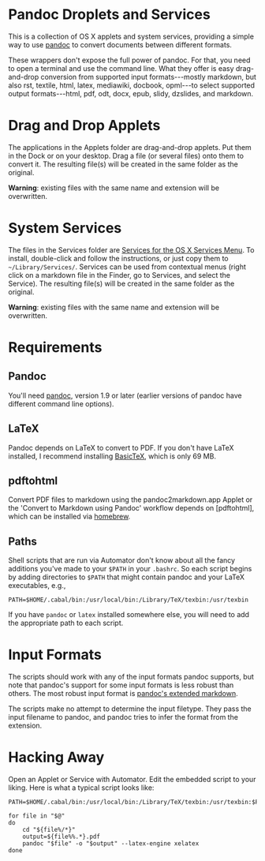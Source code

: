 # Pandoc Droplets and Services

This is a collection of OS X applets and system services, providing a
simple way to use [pandoc][] to convert documents between different
formats.

These wrappers don't expose the full power of pandoc. For that, you need
to open a terminal and use the command line. What they offer is easy
drag-and-drop conversion from supported input formats---mostly markdown,
but also rst, textile, html, latex, mediawiki, docbook, opml---to select
supported output formats---html, pdf, odt, docx, epub, slidy, dzslides,
and markdown.

# Drag and Drop Applets

The applications in the Applets folder are drag-and-drop applets. Put
them in the Dock or on your desktop. Drag a file (or several files) onto
them to convert it. The resulting file(s) will be created in the same
folder as the original.

**Warning**: existing files with the same name and extension will be
overwritten.

# System Services

The files in the Services folder are [Services for the OS X Services
Menu][]. To install, double-click and follow the instructions, or just
copy them to `~/Library/Services/`. Services can be used from contextual
menus (right click on a markdown file in the Finder, go to Services, and
select the Service). The resulting file(s) will be created in the same
folder as the original.

**Warning**: existing files with the same name and extension will be
overwritten.

# Requirements

## Pandoc

You'll need [pandoc][], version 1.9 or later (earlier versions of pandoc have
different command line options).

## LaTeX

Pandoc depends on LaTeX to convert to PDF. If you don't have LaTeX
installed, I recommend installing [BasicTeX][], which is only 69 MB.

## pdftohtml

Convert PDF files to markdown using the pandoc2markdown.app Applet or the
'Convert to Markdown using Pandoc' workflow depends on [pdftohtml], which can
be installed via [homebrew].

## Paths

Shell scripts that are run via Automator don't know about all the fancy
additions you've made to your `$PATH` in your `.bashrc`. So each script begins
by adding directories to `$PATH` that might contain pandoc and your LaTeX
executables, e.g.,

```{.sh}
PATH=$HOME/.cabal/bin:/usr/local/bin:/Library/TeX/texbin:/usr/texbin
```

If you have `pandoc` or `latex` installed somewhere else, you will need to add
the appropriate path to each script.

# Input Formats

The scripts should work with any of the input formats pandoc supports,
but note that pandoc's support for some input formats is less robust
than others. The most robust input format is [pandoc's extended
markdown][].

The scripts make no attempt to determine the input filetype. They pass
the input filename to pandoc, and pandoc tries to infer the format from
the extension.

# Hacking Away

Open an Applet or Service with Automator. Edit the embedded script to your
liking. Here is what a typical script looks like:

```{.sh}
PATH=$HOME/.cabal/bin:/usr/local/bin:/Library/TeX/texbin:/usr/texbin:$PATH

for file in "$@"
do
    cd "${file%/*}"
    output=${file%%.*}.pdf
    pandoc "$file" -o "$output" --latex-engine xelatex
done
```

[pandoc]: http://johnmacfarlane.net/pandoc/

[services for the os x services menu]: https://www.macworld.com/article/1163996/how_to_use_services_in_mac_os_x.html

[basictex]: http://www.tug.org/mactex/morepackages.html

[pandoc's extended markdown]: http://johnmacfarlane.net/pandoc/README.html#pandocs-markdown

[`pdftohtml`]: http://pdftohtml.sourceforge.net/

[homebrew]: http://mxcl.github.com/homebrew/
